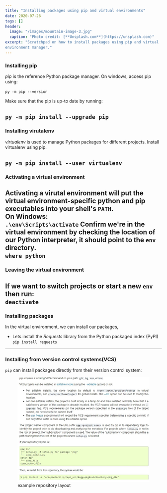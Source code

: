 ```yaml
---
title: "Installing packages using pip and virtual environments"
date: 2020-07-26
tags: []
header:
  image: "/images/mountain-image-3.jpg"
  caption: "Photo credit: [**Unsplash.com**](https://unsplash.com)"
excerpt: "Scratchpad on how to install packages using pip and virtual
environment manager."
---
```

### Installing pip
_pip_ is the reference Python package manager. 
On windows, access pip using:

`
py -m pip --version
`

Make sure that the pip is up-to date by running:

`
py -m pip install --upgrade pip
`
---
### Installing virutalenv

_virtualenv_ is used to manage Python packages for different projects.
Install virtualenv using pip.

`py -m pip install --user virtualenv
`
---
### Activating a virtual environment

Activating a virutal environment will put the virtual environment-specific
python and pip executables into your shell's `PATH`.<br/>
On Windows:<br/>
`.\env\Scripts\activate`
Confirm we're in the virtual environment by checking the location of
our Python interpreter, it should point to the `env` directory.<br/>
`where python`<br/>
---
### Leaving the virtual environment
If we want to switch projects or start a new `env` then run:<br/>
`deactivate`
---
### Installing packages
In the virtual environment, we can install our packages, 
- Lets install the _Requests_ library from the Python packaged index (PyPI)<br/>
`pip install requests`
---
### Installing from version control systems(VCS)
`pip` can install packages directly from their version control system:<br/>

<figure>
    <a href="/images/vcs-help.jpg"><img src="/images/vcs-help.jpg"></a>
    <figcaption>example repository layout</figcaption>
</figure>
